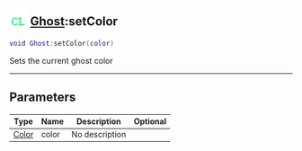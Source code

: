 ## <img src="../../.gitbook/assets/client.png" width="32" height="32" /> [Ghost](../ghost/README.md):setColor

```lua
void Ghost:setColor(color)
```

Sets the current ghost color

-----------------
## Parameters

| Type   | Name | Description | Optional |
| ------ | ---- | ----------- | -------: |
| [Color](../color/README.md) | color | No description |  |
